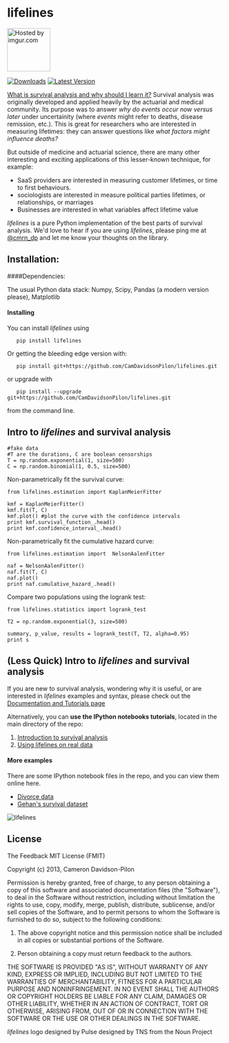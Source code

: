 lifelines
===========
<img src="http://i.imgur.com/kIfJudU.png" title="Hosted by imgur.com" height=100/>

[![Downloads](https://pypip.in/d/lifelines/badge.png)](https://pypi.python.org/pypi/lifelines/)
[![Latest Version](https://pypip.in/v/lifelines/badge.png)](https://pypi.python.org/pypi/lifelines/)

 
[What is survival analysis and why should I learn it?](http://lifelines.readthedocs.org/en/latest/Survival%20Analysis%20intro.html)
 Survival analysis was originally developed and applied heavily by the actuarial and medical community. Its purpose was to answer *why do events occur now versus later* under uncertainity (where *events* might refer to deaths, disease remission, etc.). This is great for researchers who are interested in measuring lifetimes: they can answer questions like *what factors might influence deaths?*

But outside of medicine and actuarial science, there are many other interesting and exciting applications of this 
lesser-known technique, for example:
- SaaS providers are interested in measuring customer lifetimes, or time to first behaviours.
- sociologists are interested in measure political parties lifetimes, or relationships, or marriages
- Businesses are interested in what variables affect lifetime value

*lifelines* is a pure Python implementation of the best parts of survival analysis. We'd love to hear if you are using *lifelines*, please ping me at [@cmrn_dp](https://twitter.com/Cmrn_DP) and let me know your 
thoughts on the library. 

## Installation:


####Dependencies:

The usual Python data stack: Numpy, Scipy, Pandas (a modern version please), Matplotlib

#### Installing

You can install *lifelines* using 
      
       pip install lifelines

Or getting the bleeding edge version with:

       pip install git+https://github.com/CamDavidsonPilon/lifelines.git

or upgrade with 

       pip install --upgrade git+https://github.com/CamDavidsonPilon/lifelines.git


from the command line. 


## Intro to *lifelines* and survival analysis

    #fake data
    #T are the durations, C are boolean censorships
    T = np.random.exponential(1, size=500)
    C = np.random.binomial(1, 0.5, size=500)

Non-parametrically fit the survival curve:

    from lifelines.estimation import KaplanMeierFitter

    kmf = KaplanMeierFitter()
    kmf.fit(T, C) 
    kmf.plot() #plot the curve with the confidence intervals
    print kmf.survival_function_.head()
    print kmf.confidence_interval_.head()

Non-parametrically fit the cumulative hazard curve:

    from lifelines.estimation import  NelsonAalenFitter

    naf = NelsonAalenFitter()
    naf.fit(T, C) 
    naf.plot()
    print naf.cumulative_hazard_.head()

Compare two populations using the logrank test:

    from lifelines.statistics import logrank_test

    T2 = np.random.exponential(3, size=500)

    summary, p_value, results = logrank_test(T, T2, alpha=0.95)
    print s

## (Less Quick) Intro to *lifelines* and survival analysis

If you are new to survival analysis, wondering why it is useful, or are interested in *lifelines* examples and syntax,
please check out the [Documentation and Tutorials page](http://lifelines.readthedocs.org/en/latest/index.html)

Alternatively, you can **use the IPython notebooks tutorials**, located in the main directory of the repo:

1. [Introduction to survival analysis](http://nbviewer.ipython.org/github/CamDavidsonPilon/lifelines/blob/master/Survival%20Analysis%20intro.ipynb)
2. [Using lifelines on real data](http://nbviewer.ipython.org/github/CamDavidsonPilon/lifelines/blob/master/Intro%20to%20lifelines.ipynb) 


#### More examples

There are some IPython notebook files in the repo, and you can view them online here.

- [Divorce data](http://nbviewer.ipython.org/urls/raw.github.com/CamDavidsonPilon/lifelines/master/datasets/Divorces%2520Rates.ipynb)
- [Gehan's survival dataset](http://nbviewer.ipython.org/urls/raw.github.com/CamDavidsonPilon/lifelines/master/datasets/The%2520Gehan%2520Survival%2520Data.ipynb)


![lifelines](http://i.imgur.com/QXW71zA.png)


## License

The Feedback MIT License (FMIT) 

Copyright (c) 2013, Cameron Davidson-Pilon

Permission is hereby granted, free of charge, to any person obtaining a copy of
this software and associated documentation files (the "Software"), to deal in
the Software without restriction, including without limitation the rights to
use, copy, modify, merge, publish, distribute, sublicense, and/or sell copies of
the Software, and to permit persons to whom the Software is furnished to do so,
subject to the following conditions:

1. The above copyright notice and this permission notice shall be included in all
copies or substantial portions of the Software.

2. Person obtaining a copy must return feedback to the authors.

THE SOFTWARE IS PROVIDED "AS IS", WITHOUT WARRANTY OF ANY KIND, EXPRESS OR
IMPLIED, INCLUDING BUT NOT LIMITED TO THE WARRANTIES OF MERCHANTABILITY, FITNESS
FOR A PARTICULAR PURPOSE AND NONINFRINGEMENT. IN NO EVENT SHALL THE AUTHORS OR
COPYRIGHT HOLDERS BE LIABLE FOR ANY CLAIM, DAMAGES OR OTHER LIABILITY, WHETHER
IN AN ACTION OF CONTRACT, TORT OR OTHERWISE, ARISING FROM, OUT OF OR IN
CONNECTION WITH THE SOFTWARE OR THE USE OR OTHER DEALINGS IN THE SOFTWARE.


*lifelines* logo designed by Pulse designed by TNS from the Noun Project
